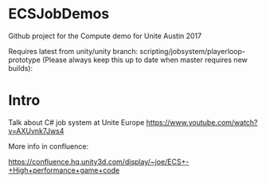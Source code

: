 # ECSJobDemos
Github project for the Compute demo for Unite Austin 2017

Requires latest from unity/unity
branch: scripting/jobsystem/playerloop-prototype
(Please always keep this up to date when master requires new builds):

# Intro

Talk about C# job system at Unite Europe
https://www.youtube.com/watch?v=AXUvnk7Jws4


More info in confluence:

https://confluence.hq.unity3d.com/display/~joe/ECS+-+High+performance+game+code

